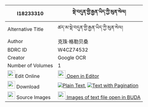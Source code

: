 |I18233310|སྡེ་བདུན་གྱི་རྒྱན་ཡིད་ཀྱི་མུན་སེལ། 
| --- | --- 
|Alternative Title |ཚད་མ་སྡེ་བདུན་གྱི་རྒྱན་ཡིད་ཀྱི་མུན་སེལ།
|Author| 克珠·格勒贝桑| 克珠杰｜第一世班禅
|BDRC ID | W4CZ74532
|Creator | Google OCR
|Number of Volumes| 1
|<img width="25" src="https://img.icons8.com/color/25/000000/edit-property.png">Edit Online| [<img width="25" src="https://avatars.githubusercontent.com/u/45091458?s=200&v=4"> Open in Editor](http://editor.openpecha.org/I18233310)
|<img width="25" src="https://img.icons8.com/fluent/48/000000/download-2.png"/>  Download | [![](https://img.icons8.com/color/20/000000/txt.png)Plain Text](https://github.com/Openpecha/I18233310/releases/download/v2/de_dun_gyi_gyen_yi_kyi_munsel_plain_I18233310.zip), [![](https://img.icons8.com/color/20/000000/txt.png)Text with Pagination](https://github.com/Openpecha/I18233310/releases/download/v2/de_dun_gyi_gyen_yi_kyi_munsel_pages_I18233310.zip)
|<img width="25" src="https://img.icons8.com/plasticine/100/000000/pictures-folder.png"/>  Source Images | [<img width="25" src="https://library.bdrc.io/icons/BUDA-small.svg"> Images of text file open in BUDA](https://library.bdrc.io/show/bdr:W4CZ74532)